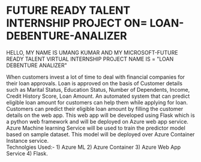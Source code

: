 # FUTURE READY TALENT INTERNSHIP PROJECT ON= LOAN-DEBENTURE-ANALIZER
HELLO, MY NAME IS UMANG KUMAR AND MY MICROSOFT-FUTURE READY TALENT VIRTUAL INTERNSHIP PROJECT NAME IS = "LOAN DEBENTURE ANALIZER"

When customers invest a lot of time to deal with financial companies for their loan approvals. Loan is approved on the basis of Customer details such as Marital Status, Education Status, Number of Dependents, Income, Credit History Score, Loan Amount. An automated system that can predict eligible loan amount for customers can help them while applying for loan.  Customers can predict their eligible loan amount by filling the customer details on the web app. 
This web app will be developed using Flask which is a python web framework and will be deployed on Azure web app service. Azure Machine learning Service will be used to train the predictor model based on sample dataset. 
This model will be deployed over Azure Container Instance service.  
Technolgies Used:- 1) Azure ML 2) Azure Container 3) Azure Web App Service 4) Flask.
